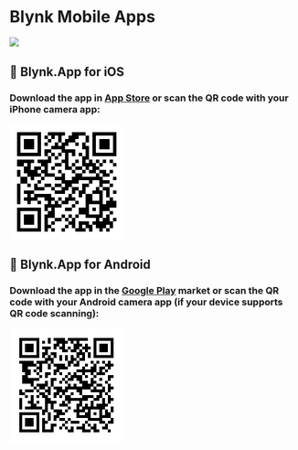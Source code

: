 # Blynk Mobile Apps

![](../.gitbook/assets/apps.png)

## 🍏 Blynk.App for iOS

### Download the app in [App Store](https://apps.apple.com/us/app/blynk-iot/id1559317868) or scan the QR code with your iPhone camera app:

![](../.gitbook/assets/iosapplnk.png)

## 🤖 Blynk.App for Android

### Download the app in the [Google Play](https://play.google.com/store/apps/details?id=cloud.blynk) market or scan the QR code with your Android camera app \(if your device supports QR code scanning\):

![](../.gitbook/assets/gplayapplnk.png)

